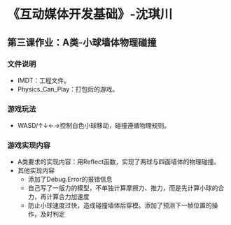 # 《互动媒体开发基础》-沈琪川
## 第三课作业：A类-小球墙体物理碰撞
### 文件说明
* IMDT：工程文件。
* Physics_Can_Play：打包后的游戏。
### 游戏玩法
* WASD/↑↓←→控制白色小球移动，碰撞遵循物理规则。
### 游戏实现内容
* A类要求的实现内容：用Reflect函数，实现了两球与四面墙体的物理碰撞。
* 其他实现内容
  * 添加了Debug.Error的报错信息
  * 自己写了一版力的模型，不单独计算摩擦力、推力，而是先计算小球的合力，再计算合力加速度
  * 防止小球速度过快，造成碰撞墙体后穿模。添加了预测下一帧位置的操作，及时判定
